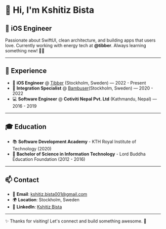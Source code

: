# 👋 Hi, I'm Kshitiz Bista

## 📱 iOS Engineer

Passionate about SwiftUI, clean architecture, and building apps that users love. Currently working with energy tech at **@tibber**. Always learning something new! 📱✨

---

## 🚀 Experience

- 📱 **iOS Engineer** @ [Tibber](https://github.com/tibber) (Stockholm, Sweden) — 2022 - Present
- 🔗 **Integration Specialist** @ [Bambuser](https://github.com/bambuser)(Stockholm, Sweden) — 2020 - 2022
- 💻 **Software Engineer** @ **Cotiviti Nepal Pvt. Ltd** (Kathmandu, Nepal) — 2016 - 2019

---

## 🎓 Education

- 📚 **Software Development Academy** - KTH Royal Institute of Technology (2020)
- 🎯 **Bachelor of Science in Information Technology** - Lord Buddha Education Foundation (2012 - 2016)

---

## 📫 Contact

- 📧 **Email**: [kshitiz.bista001@gmail.com](mailto:kshitiz.bista001@gmail.com)
- 🌍 **Location**: Stockholm, Sweden
- 💼 **LinkedIn**: [Kshitiz Bista](https://www.linkedin.com/in/kshitiz-bista/)

---

✨ Thanks for visiting! Let's connect and build something awesome. 🚀
